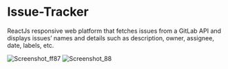 # Issue-Tracker
ReactJs responsive web platform that fetches issues from a GitLab API and displays issues’ names and details such as description, owner, assignee, date, labels, etc.

![Screenshot_ff87](https://user-images.githubusercontent.com/20110148/221597834-db9bd77e-b818-4f2c-862d-034f56cdf62e.png)
![Screenshot_88](https://user-images.githubusercontent.com/20110148/221597862-a7d41a1a-5107-429a-8e1d-31c9bf3cdf2d.png)
